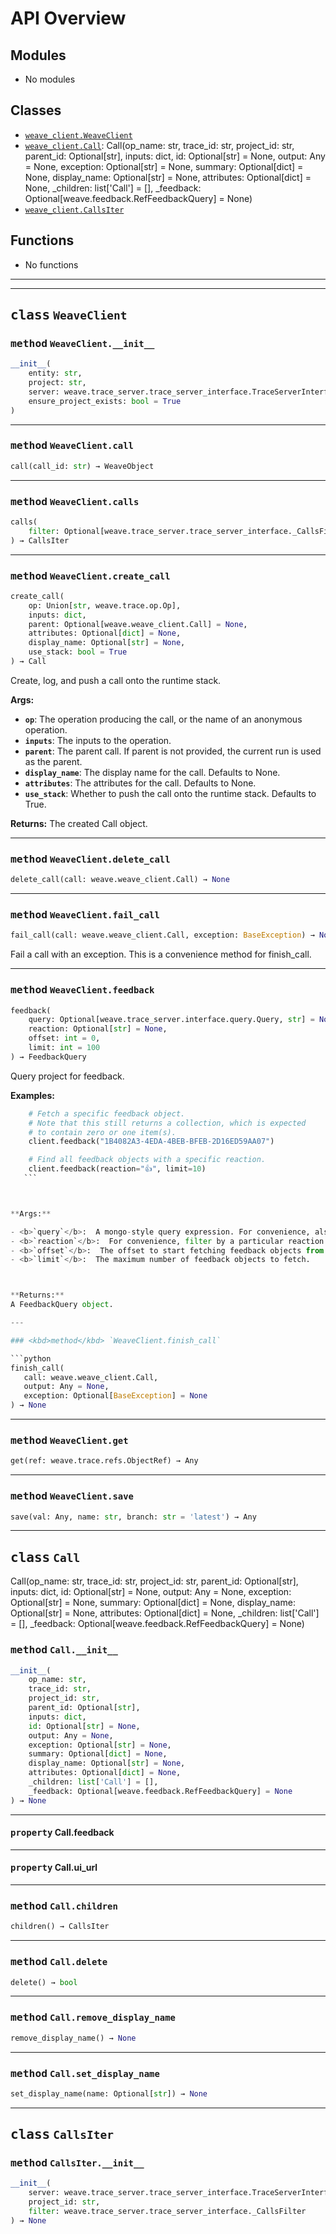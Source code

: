 

# API Overview

## Modules

- No modules

## Classes

- [`weave_client.WeaveClient`](./weave.weave_client.md#class-weaveclient)
- [`weave_client.Call`](./weave.weave_client.md#class-call): Call(op_name: str, trace_id: str, project_id: str, parent_id: Optional[str], inputs: dict, id: Optional[str] = None, output: Any = None, exception: Optional[str] = None, summary: Optional[dict] = None, display_name: Optional[str] = None, attributes: Optional[dict] = None, _children: list['Call'] = [], _feedback: Optional[weave.feedback.RefFeedbackQuery] = None)
- [`weave_client.CallsIter`](./weave.weave_client.md#class-callsiter)

## Functions

- No functions

---

---

## <kbd>class</kbd> `WeaveClient`




### <kbd>method</kbd> `WeaveClient.__init__`

```python
__init__(
    entity: str,
    project: str,
    server: weave.trace_server.trace_server_interface.TraceServerInterface,
    ensure_project_exists: bool = True
)
```








---

### <kbd>method</kbd> `WeaveClient.call`

```python
call(call_id: str) → WeaveObject
```





---

### <kbd>method</kbd> `WeaveClient.calls`

```python
calls(
    filter: Optional[weave.trace_server.trace_server_interface._CallsFilter] = None
) → CallsIter
```





---

### <kbd>method</kbd> `WeaveClient.create_call`

```python
create_call(
    op: Union[str, weave.trace.op.Op],
    inputs: dict,
    parent: Optional[weave.weave_client.Call] = None,
    attributes: Optional[dict] = None,
    display_name: Optional[str] = None,
    use_stack: bool = True
) → Call
```

Create, log, and push a call onto the runtime stack. 



**Args:**
 
 - <b>`op`</b>:  The operation producing the call, or the name of an anonymous operation. 
 - <b>`inputs`</b>:  The inputs to the operation. 
 - <b>`parent`</b>:  The parent call. If parent is not provided, the current run is used as the parent. 
 - <b>`display_name`</b>:  The display name for the call. Defaults to None. 
 - <b>`attributes`</b>:  The attributes for the call. Defaults to None. 
 - <b>`use_stack`</b>:  Whether to push the call onto the runtime stack. Defaults to True. 



**Returns:**
 The created Call object. 

---

### <kbd>method</kbd> `WeaveClient.delete_call`

```python
delete_call(call: weave.weave_client.Call) → None
```





---

### <kbd>method</kbd> `WeaveClient.fail_call`

```python
fail_call(call: weave.weave_client.Call, exception: BaseException) → None
```

Fail a call with an exception. This is a convenience method for finish_call. 

---

### <kbd>method</kbd> `WeaveClient.feedback`

```python
feedback(
    query: Optional[weave.trace_server.interface.query.Query, str] = None,
    reaction: Optional[str] = None,
    offset: int = 0,
    limit: int = 100
) → FeedbackQuery
```

Query project for feedback. 



**Examples:**
 ```python
     # Fetch a specific feedback object.
     # Note that this still returns a collection, which is expected
     # to contain zero or one item(s).
     client.feedback("1B4082A3-4EDA-4BEB-BFEB-2D16ED59AA07")

     # Find all feedback objects with a specific reaction.
     client.feedback(reaction="👍", limit=10)
    ``` 



**Args:**
 
 - <b>`query`</b>:  A mongo-style query expression. For convenience, also accepts a feedback UUID string. 
 - <b>`reaction`</b>:  For convenience, filter by a particular reaction emoji. 
 - <b>`offset`</b>:  The offset to start fetching feedback objects from. 
 - <b>`limit`</b>:  The maximum number of feedback objects to fetch. 



**Returns:**
 A FeedbackQuery object. 

---

### <kbd>method</kbd> `WeaveClient.finish_call`

```python
finish_call(
    call: weave.weave_client.Call,
    output: Any = None,
    exception: Optional[BaseException] = None
) → None
```





---

### <kbd>method</kbd> `WeaveClient.get`

```python
get(ref: weave.trace.refs.ObjectRef) → Any
```





---

### <kbd>method</kbd> `WeaveClient.save`

```python
save(val: Any, name: str, branch: str = 'latest') → Any
```






---

## <kbd>class</kbd> `Call`
Call(op_name: str, trace_id: str, project_id: str, parent_id: Optional[str], inputs: dict, id: Optional[str] = None, output: Any = None, exception: Optional[str] = None, summary: Optional[dict] = None, display_name: Optional[str] = None, attributes: Optional[dict] = None, _children: list['Call'] = [], _feedback: Optional[weave.feedback.RefFeedbackQuery] = None) 

### <kbd>method</kbd> `Call.__init__`

```python
__init__(
    op_name: str,
    trace_id: str,
    project_id: str,
    parent_id: Optional[str],
    inputs: dict,
    id: Optional[str] = None,
    output: Any = None,
    exception: Optional[str] = None,
    summary: Optional[dict] = None,
    display_name: Optional[str] = None,
    attributes: Optional[dict] = None,
    _children: list['Call'] = [],
    _feedback: Optional[weave.feedback.RefFeedbackQuery] = None
) → None
```






---

#### <kbd>property</kbd> Call.feedback





---

#### <kbd>property</kbd> Call.ui_url







---

### <kbd>method</kbd> `Call.children`

```python
children() → CallsIter
```





---

### <kbd>method</kbd> `Call.delete`

```python
delete() → bool
```





---

### <kbd>method</kbd> `Call.remove_display_name`

```python
remove_display_name() → None
```





---

### <kbd>method</kbd> `Call.set_display_name`

```python
set_display_name(name: Optional[str]) → None
```






---

## <kbd>class</kbd> `CallsIter`




### <kbd>method</kbd> `CallsIter.__init__`

```python
__init__(
    server: weave.trace_server.trace_server_interface.TraceServerInterface,
    project_id: str,
    filter: weave.trace_server.trace_server_interface._CallsFilter
) → None
```








